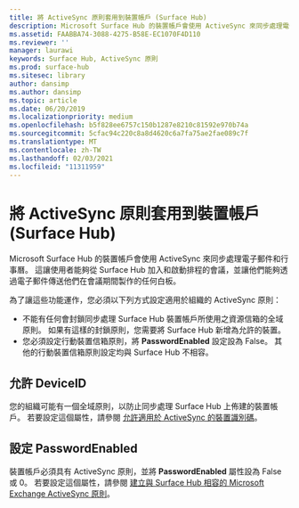 ```yaml
---
title: 將 ActiveSync 原則套用到裝置帳戶 (Surface Hub)
description: Microsoft Surface Hub 的裝置帳戶會使用 ActiveSync 來同步處理電子郵件和行事曆。 這讓使用者能夠從 Surface Hub 加入和啟動排程的會議，並讓他們能夠透過電子郵件傳送他們在會議期間製作的任何白板。
ms.assetid: FAABBA74-3088-4275-B58E-EC1070F4D110
ms.reviewer: ''
manager: laurawi
keywords: Surface Hub, ActiveSync 原則
ms.prod: surface-hub
ms.sitesec: library
author: dansimp
ms.author: dansimp
ms.topic: article
ms.date: 06/20/2019
ms.localizationpriority: medium
ms.openlocfilehash: b5f828ee6757c150b1287e8210c81592e970b74a
ms.sourcegitcommit: 5cfac94c220c8a8d4620c6a7fa75ae2fae089c7f
ms.translationtype: MT
ms.contentlocale: zh-TW
ms.lasthandoff: 02/03/2021
ms.locfileid: "11311959"
---
```

# 將 ActiveSync 原則套用到裝置帳戶 (Surface Hub)


Microsoft Surface Hub 的裝置帳戶會使用 ActiveSync 來同步處理電子郵件和行事曆。 這讓使用者能夠從 Surface Hub 加入和啟動排程的會議，並讓他們能夠透過電子郵件傳送他們在會議期間製作的任何白板。

為了讓這些功能運作，您必須以下列方式設定適用於組織的 ActiveSync 原則：

-   不能有任何會封鎖同步處理 Surface Hub 裝置帳戶所使用之資源信箱的全域原則。 如果有這樣的封鎖原則，您需要將 Surface Hub 新增為允許的裝置。
-   您必須設定行動裝置信箱原則，將 **PasswordEnabled** 設定設為 False。 其他的行動裝置信箱原則設定均與 Surface Hub 不相容。

## 允許 DeviceID

您的組織可能有一個全域原則，以防止同步處理 Surface Hub 上佈建的裝置帳戶。 若要設定這個屬性，請參閱 [允許適用於 ActiveSync 的裝置識別碼](appendix-a-powershell-scripts-for-surface-hub.md#allowing-device-ids-for-activesync)。

## 設定 PasswordEnabled

裝置帳戶必須具有 ActiveSync 原則，並將 **PasswordEnabled** 屬性設為 False 或 0。 若要設定這個屬性，請參閱 [建立與 Surface Hub 相容的 Microsoft Exchange ActiveSync 原則](appendix-a-powershell-scripts-for-surface-hub.md#create-compatible-as-policy)。

 

 





